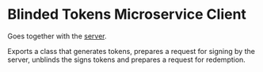 # Blinded Tokens Microservice Client

Goes together with the [server](https://github.com/brave-intl/challenge-bypass-server).

Exports a class that generates tokens, prepares a request for signing by the
server, unblinds the signs tokens and prepares a request for redemption.

